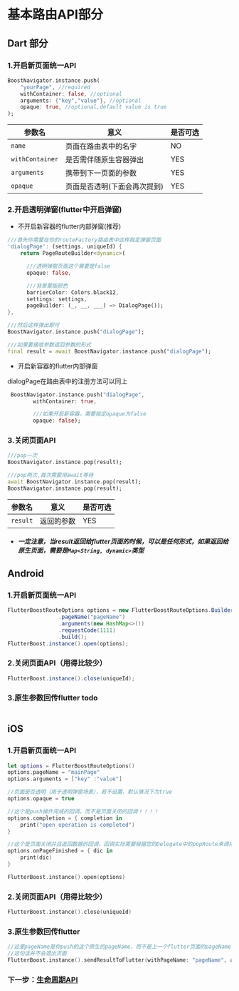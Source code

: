 # 基本路由API部分

## Dart 部分
### 1.开启新页面统一API
```dart
BoostNavigator.instance.push(
    "yourPage", //required
    withContainer: false, //optional
    arguments: {"key","value"}, //optional
    opaque: true, //optional,default value is true
);
```

参数名 | 意义 | 是否可选
-------- | -----| -----
`name` | 页面在路由表中的名字 | NO
`withContainer` | 是否需伴随原生容器弹出 | YES 
`arguments` | 携带到下一页面的参数 | YES
`opaque` | 页面是否透明(下面会再次提到) | YES

### 2.开启透明弹窗(flutter中开启弹窗)

- 不开启新容器的flutter内部弹窗(推荐)

```dart
///首先你需要在你的routeFactory路由表中这样指定弹窗页面
'dialogPage': (settings, uniqueId) {
    return PageRouteBuilder<dynamic>(

      ///透明弹窗页面这个需要是false
      opaque: false,

      ///背景蒙版颜色
      barrierColor: Colors.black12,
      settings: settings,
      pageBuilder: (_, __, ___) => DialogPage());
},

///然后这样弹出即可
BoostNavigator.instance.push("dialogPage");

///如果要接收参数返回参数的形式
final result = await BoostNavigator.instance.push("dialogPage");
```


- 开启新容器的flutter内部弹窗

dialogPage在路由表中的注册方法可以同上
```dart
 BoostNavigator.instance.push("dialogPage",
        withContainer: true,

        ///如果开启新容器，需要指定opaque为false
        opaque: false);
```


### 3.关闭页面API
```dart
///pop一次
BoostNavigator.instance.pop(result);

///pop两次,首次需要用await等待
await BoostNavigator.instance.pop(result);
BoostNavigator.instance.pop(result);
```

参数名 | 意义 | 是否可选
-------- | -----| -----
`result` | 返回的参数 | YES
 - ##### 一定注意，当result返回给flutter页面的时候，可以是任何形式，如果返回给原生页面，需要是`Map<String, dynamic>`类型



## Android
### 1.开启新页面统一API
```java
FlutterBoostRouteOptions options = new FlutterBoostRouteOptions.Builder()
                .pageName("pageName")
                .arguments(new HashMap<>())
                .requestCode(1111)
                .build();
FlutterBoost.instance().open(options);
```


### 2.关闭页面API（用得比较少）
```java
FlutterBoost.instance().close(uniqueId);
```


### 3.原生参数回传flutter todo
```java

```
## iOS

### 1.开启新页面统一API

```swift
let options = FlutterBoostRouteOptions()
options.pageName = "mainPage"
options.arguments = ["key" :"value"]

//页面是否透明（用于透明弹窗场景），若不设置，默认情况下为true
options.opaque = true

//这个是push操作完成的回调，而不是页面关闭的回调！！！！
options.completion = { completion in
    print("open operation is completed")
}

//这个是页面关闭并且返回数据的回调，回调实际需要根据您的Delegate中的popRoute来调用
options.onPageFinished = { dic in
    print(dic)
}

FlutterBoost.instance().open(options)
```

### 2.关闭页面API（用得比较少）
```swift
FlutterBoost.instance().close(uniqueId)
```

### 3.原生参数回传flutter
```swift
//这里pageName是你push的这个原生的pageName，而不是上一个flutter页面的pageName
//这句话并不会退出页面
FlutterBoost.instance().sendResultToFlutter(withPageName: "pageName", arguments: ["key":"value"])
```

### 下一步：[生命周期API](https://github.com/alibaba/flutter_boost/blob/task/doc/docs/lifecycle.md)
